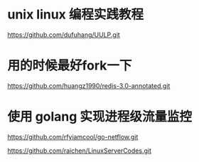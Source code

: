# unix linux 编程实践教程
https://github.com/dufuhang/UULP.git
# 用的时候最好fork一下
https://github.com/huangz1990/redis-3.0-annotated.git
# 使用 golang 实现进程级流量监控
https://github.com/rfyiamcool/go-netflow.git

https://github.com/raichen/LinuxServerCodes.git
